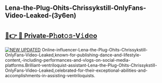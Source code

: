 ## Lena-the-Plug-Ohits-Chrissykstill-OnlyFans-Video-Leaked-(3y6en)


# <h2><a href="https://mediaupload.pro?-19M">🔗👉 🔴 Private-P𝚑ot𝚘𝚜-V𝚒d𝚎o</a></h2>

[![NEW UPDATED](https://i.imgur.com/0qMVB7G.gif)](https://mediaupload.pro?-19M)
Online-influencer-Lena-the-Plug-Ohits-Chrissykstill-OnlyFans-Video-Leaked,known-for-publishing-dance-and-lifestyle-content,-including-performances-and-vlogs-on-social-media-platforms.Brilliant-ventriloquist-assistant-Lena-the-Plug-Ohits-Chrissykstill-OnlyFans-Video-Leaked,celebrated-for-their-exceptional-abilities-and-accomplishments-in-assisting-ventriloquists.  